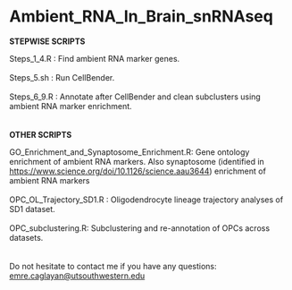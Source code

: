 # Ambient_RNA_In_Brain_snRNAseq

**STEPWISE SCRIPTS**

Steps_1_4.R : Find ambient RNA marker genes.
\
\
Steps_5.sh : Run CellBender.
\
\
Steps_6_9.R : Annotate after CellBender and clean subclusters using ambient RNA marker enrichment.
\
\
\
**OTHER SCRIPTS**

GO_Enrichment_and_Synaptosome_Enrichment.R:  Gene ontology enrichment of ambient RNA markers. Also synaptosome (identified in https://www.science.org/doi/10.1126/science.aau3644) enrichment of ambient RNA markers
\
\
OPC_OL_Trajectory_SD1.R : Oligodendrocyte lineage trajectory analyses of SD1 dataset.
\
\
OPC_subclustering.R: Subclustering and re-annotation of OPCs across datasets.
\
\
\
Do not hesitate to contact me if you have any questions:
emre.caglayan@utsouthwestern.edu
